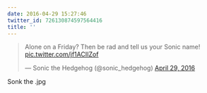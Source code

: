 ```yaml
---
date: 2016-04-29 15:27:46
twitter_id: 726130874597564416
title: ''
---
```


<blockquote class="twitter-tweet"><p lang="en" dir="ltr">Alone on a Friday? Then be rad and tell us your Sonic name! <a href="https://t.co/jf1ACIIZof">pic.twitter.com/jf1ACIIZof</a></p>&mdash; Sonic the Hedgehog (@sonic_hedgehog) <a href="https://twitter.com/sonic_hedgehog/status/726090715885756416?ref_src=twsrc%5Etfw">April 29, 2016</a></blockquote>
<script async src="https://platform.twitter.com/widgets.js" charset="utf-8"></script>

Sonk the .jpg 
